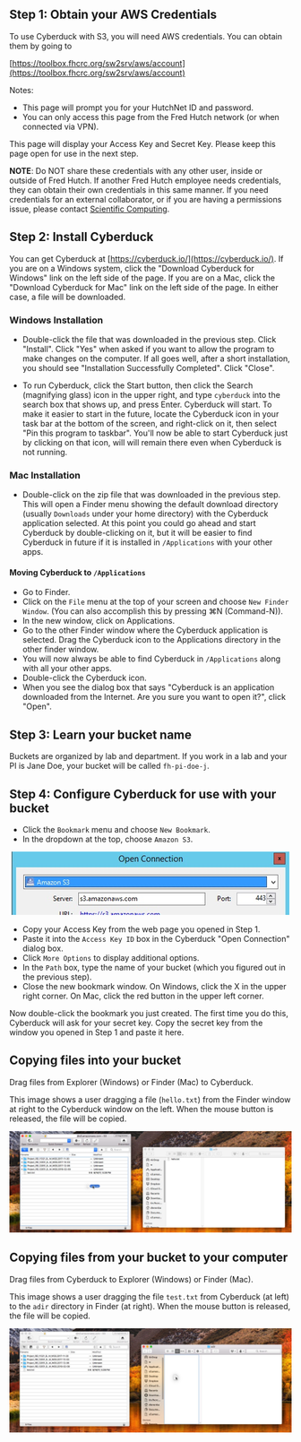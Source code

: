 <script src="https://code.jquery.com/jquery-3.3.1.slim.min.js"></script>

<script>
$(function() {
  $("h1").first().html("Using S3 with Cyberduck at Fred Hutch");
  //$(".page-header").hide();
  $("a").first().hide();
});
</script>


## Step 1: Obtain your AWS Credentials

To use Cyberduck with S3, you will need AWS credentials. You can obtain them by going to

[https://toolbox.fhcrc.org/sw2srv/aws/account](https://toolbox.fhcrc.org/sw2srv/aws/account)

Notes:

* This page will prompt you for your HutchNet ID and password.
* You can only access this page from the Fred Hutch network (or when connected via VPN).

This page will display your Access Key and Secret Key. Please keep this page open for use in the next step.

**NOTE**: Do NOT share these credentials with any other user, inside or outside of Fred Hutch. If another Fred Hutch
employee needs credentials, they can obtain their own credentials in this same manner. If you need credentials for an
external collaborator, or if you are having a permissions issue,
please contact [Scientific Computing](https://centernet.fredhutch.org/cn/u/center-it/cio/scicomp.html).




## Step 2: Install Cyberduck

You can get Cyberduck at [https://cyberduck.io/](https://cyberduck.io/).
If you are on a Windows system, click the "Download Cyberduck for Windows" link on the left side of the page.
If you are on a Mac, click the "Download Cyberduck for Mac"
link on the left side of the page. In either case, a file will be downloaded.

### Windows Installation

* Double-click the file that was downloaded in the previous step. Click "Install".
Click "Yes" when asked if you want to allow the program to make changes on the computer.
If all goes well, after a short installation, you should see "Installation Successfully Completed". Click "Close".

* To run Cyberduck, click the Start button, then click the Search (magnifying glass) icon in the upper right, and type `cyberduck` into the search box that shows up, and press Enter. Cyberduck will start. To make it easier to start in the future, locate the Cyberduck icon in your task bar at the bottom of the screen, and right-click on it, then select "Pin this program to taskbar". You'll now be able to start Cyberduck just by clicking on that icon, will will remain there even when Cyberduck is not running.

### Mac Installation

* Double-click on the zip file that was downloaded in the previous step. This will open a Finder menu showing the default download directory (usually `Downloads` under your home directory) with the Cyberduck application selected. At this point you could go ahead and start Cyberduck by double-clicking on it, but it will be easier to find Cyberduck in future if it is installed in `/Applications` with your other apps.

#### Moving Cyberduck to `/Applications`

* Go to Finder.
* Click on the `File` menu at the top of your screen and choose `New Finder Window`. (You can also accomplish this by pressing ⌘N (Command-N)).
* In the new window, click on Applications.
* Go to the other Finder window where the Cyberduck application is selected. Drag the Cyberduck icon to the Applications directory in the other finder window.
* You will now always be able to find Cyberduck in `/Applications` along with all your other apps.
* Double-click the Cyberduck icon.
* When you see the dialog box that says "Cyberduck is an application downloaded from the Internet. Are you sure you want to open it?", click "Open".


## Step 3: Learn your bucket name

Buckets are organized by lab and department. If you work in a lab and your PI is Jane Doe, your bucket will be called
`fh-pi-doe-j`.


## Step 4: Configure Cyberduck for use with your bucket

* Click the `Bookmark` menu and choose `New Bookmark`.
* In the dropdown at the top, choose `Amazon S3`.

![AmazonS3](assets/images/AmazonS3.jpg)

* Copy your Access Key from the web page you opened in Step 1.
* Paste it into the `Access Key ID` box in the Cyberduck "Open Connection" dialog box.
* Click `More Options` to display additional options.
* In the `Path` box, type the name of your bucket (which you figured out in the previous step).
* Close the new bookmark window. On Windows, click the X in the upper right corner. On Mac,
  click the red button in the upper left corner.

Now double-click the bookmark you just created. The first time you do this,
Cyberduck will ask for your secret key. Copy the secret key from the window you
opened in Step 1 and paste it here.



## Copying files into your bucket

Drag files from Explorer (Windows) or Finder (Mac) to Cyberduck.

This image shows a user dragging a file (`hello.txt`) from the Finder
window at right to the Cyberduck window on the left. When the mouse button
is released, the file will be copied.

<img border="0" src="assets/images/DragToCyberduck.jpeg">

## Copying files from your bucket to your computer

Drag files from Cyberduck to Explorer (Windows) or Finder (Mac).

This image shows a user dragging the file `test.txt` from Cyberduck (at left)
to the `adir` directory in Finder (at right). When the mouse button is released,
the file will be copied.


<img border="0" src="assets/images/DragToFinder.jpeg">





<p>&nbsp;</p>
<p>&nbsp;</p>
<p>&nbsp;</p>
<p>&nbsp;</p>
